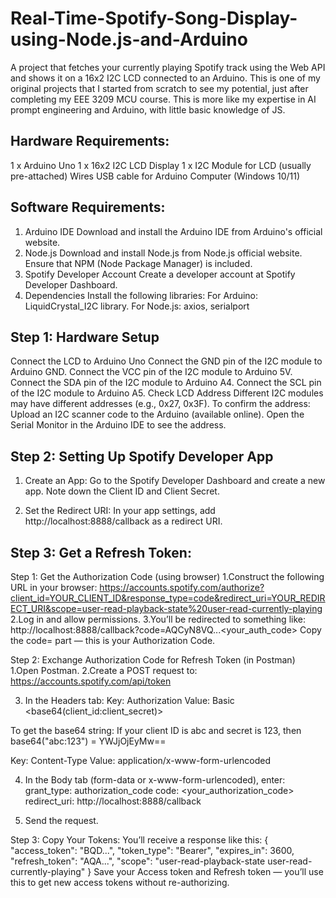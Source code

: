 # Real-Time-Spotify-Song-Display-using-Node.js-and-Arduino
A project that fetches your currently playing Spotify track using the Web API and shows it on a 16x2 I2C LCD connected to an Arduino. This is one of my original projects that I started from scratch to see my potential, just after completing my EEE 3209 MCU course. This is more like my expertise in AI prompt engineering and Arduino, with little basic knowledge of JS.

Hardware Requirements:
---------------------
1 x Arduino Uno
1 x 16x2 I2C LCD Display
1 x I2C Module for LCD (usually pre-attached)
Wires
USB cable for Arduino
Computer (Windows 10/11)

Software Requirements:
---------------------
1. Arduino IDE
Download and install the Arduino IDE from Arduino's official website.
2. Node.js
Download and install Node.js from Node.js official website. Ensure that NPM (Node Package Manager) is included.
3. Spotify Developer Account
Create a developer account at Spotify Developer Dashboard.
4. Dependencies
Install the following libraries:
For Arduino: LiquidCrystal_I2C library.
For Node.js: axios, serialport

Step 1: Hardware Setup
-----------------------
Connect the LCD to Arduino Uno
Connect the GND pin of the I2C module to Arduino GND.
Connect the VCC pin of the I2C module to Arduino 5V.
Connect the SDA pin of the I2C module to Arduino A4.
Connect the SCL pin of the I2C module to Arduino A5.
Check LCD Address
Different I2C modules may have different addresses (e.g., 0x27, 0x3F). To confirm the address:
Upload an I2C scanner code to the Arduino (available online).
Open the Serial Monitor in the Arduino IDE to see the address.

Step 2: Setting Up Spotify Developer App
----------------------------------------
1. Create an App:
Go to the Spotify Developer Dashboard and create a new app.
Note down the Client ID and Client Secret.

2. Set the Redirect URI:
In your app settings, add http://localhost:8888/callback as a redirect URI.

Step 3: Get a Refresh Token:
--------------------
Step 1: Get the Authorization Code (using browser)
1.Construct the following URL in your browser:
https://accounts.spotify.com/authorize?client_id=YOUR_CLIENT_ID&response_type=code&redirect_uri=YOUR_REDIRECT_URI&scope=user-read-playback-state%20user-read-currently-playing
2.Log in and allow permissions.
3.You’ll be redirected to something like: http://localhost:8888/callback?code=AQCyN8VQ...<your_auth_code>
Copy the code= part — this is your Authorization Code.

Step 2: Exchange Authorization Code for Refresh Token (in Postman)
1.Open Postman.
2.Create a POST request to: https://accounts.spotify.com/api/token

3. In the Headers tab:
Key: Authorization
Value: Basic <base64(client_id:client_secret)>

To get the base64 string:
If your client ID is abc and secret is 123,
then base64("abc:123") = YWJjOjEyMw==

Key: Content-Type
Value: application/x-www-form-urlencoded

4. In the Body tab (form-data or x-www-form-urlencoded), enter:
grant_type: authorization_code
code: <your_authorization_code>
redirect_uri: http://localhost:8888/callback

5. Send the request.

Step 3: Copy Your Tokens:
You’ll receive a response like this:
{
  "access_token": "BQD...",
  "token_type": "Bearer",
  "expires_in": 3600,
  "refresh_token": "AQA...",
  "scope": "user-read-playback-state user-read-currently-playing"
}
Save your Access token and Refresh token — you’ll use this to get new access tokens without re-authorizing.
